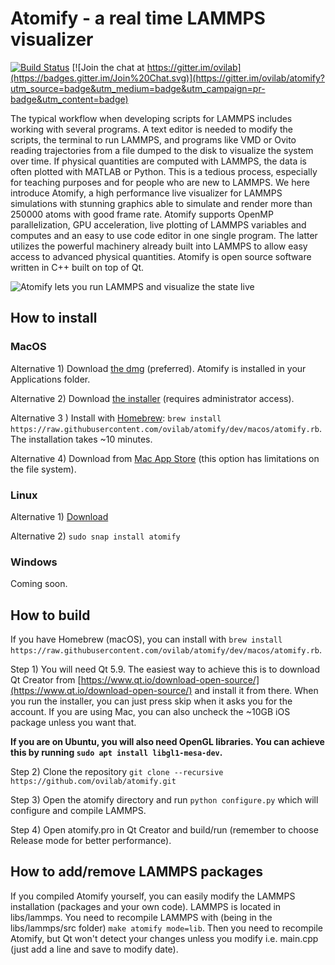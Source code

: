 # Atomify - a real time LAMMPS visualizer # 

[![Build Status](https://travis-ci.org/ovilab/atomify.svg?branch=dev)](https://travis-ci.org/ovilab/atomify)
[![Join the chat at https://gitter.im/ovilab](https://badges.gitter.im/Join%20Chat.svg)](https://gitter.im/ovilab/atomify?utm_source=badge&utm_medium=badge&utm_campaign=pr-badge&utm_content=badge)

The typical workflow when developing scripts for LAMMPS includes working with several programs. A text editor is needed to modify the scripts, the terminal to run LAMMPS, and programs like VMD or Ovito reading trajectories from a file dumped to the disk to visualize the system over time. If physical quantities are computed with LAMMPS, the data is often plotted with MATLAB or Python. This is a tedious process, especially for teaching purposes and for people who are new to LAMMPS. We here introduce Atomify, a high performance live visualizer for LAMMPS simulations with stunning graphics able to simulate and render more than 250000 atoms with good frame rate. Atomify supports OpenMP parallelization, GPU acceleration, live plotting of LAMMPS variables and computes and an easy to use code editor in one single program. The latter utilizes the powerful machinery already built into LAMMPS to allow easy access to advanced physical quantities. Atomify is open source software written in C++ built on top of Qt. 

![Atomify lets you run LAMMPS and visualize the state live](https://github.com/ovilab/atomify/raw/dev/screenshots/screenshot.png "Atomify lets you run LAMMPS and visualize the state live")


## How to install ##
### MacOS ###
Alternative 1) Download [the dmg](https://github.com/ovilab/atomify/releases/download/v2.1.0/Atomify-2.1.0-macos.dmg) (preferred). Atomify is installed in your Applications folder.

Alternative 2) Download [the installer](https://github.com/ovilab/atomify/releases/download/v2.1.0/Atomify-2.1.0-macos-installer.pkg) (requires administrator access).

Alternative 3 ) 
Install with [Homebrew](https://brew.sh): `brew install https://raw.githubusercontent.com/ovilab/atomify/dev/macos/atomify.rb`. The installation takes ~10 minutes.

Alternative 4) Download from [Mac App Store](https://itunes.apple.com/us/app/atomify/id1192327034?mt=12) (this option has limitations on the file system).

### Linux ###
Alternative 1) [Download](https://github.com/ovilab/atomify/releases/download/v2.1.0/atomify-2.1.0-linux-x86_64.tar.gz)

Alternative 2) `sudo snap install atomify`

### Windows ###
Coming soon.


## How to build ##
If you have Homebrew (macOS), you can install with `brew install https://raw.githubusercontent.com/ovilab/atomify/dev/macos/atomify.rb`.

Step 1)
You will need Qt 5.9. The easiest way to achieve this is to download Qt Creator from [https://www.qt.io/download-open-source/](https://www.qt.io/download-open-source/) and install it from there. When you run the installer, you can just press skip when it asks you for the account. If you are using Mac, you can also uncheck the ~10GB iOS package unless you want that.

**If you are on Ubuntu, you will also need OpenGL libraries. You can achieve this by running `sudo apt install libgl1-mesa-dev`.**

Step 2)
Clone the repository `git clone --recursive https://github.com/ovilab/atomify.git`

Step 3)
Open the atomify directory and run `python configure.py` which will configure and compile LAMMPS. 

Step 4)
Open atomify.pro in Qt Creator and build/run (remember to choose Release mode for better performance).

## How to add/remove LAMMPS packages ##
If you compiled Atomify yourself, you can easily modify the LAMMPS installation (packages and your own code).
LAMMPS is located in libs/lammps. You need to recompile LAMMPS with (being in the libs/lammps/src folder)
`make atomify mode=lib`. Then you need to recompile Atomify, but Qt won't detect your changes unless you modify i.e. main.cpp (just add a line and save to modify date). 
